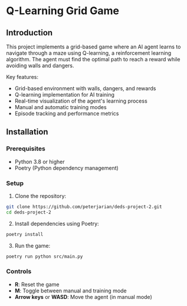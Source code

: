 # Q-Learning Grid Game

## Introduction
This project implements a grid-based game where an AI agent learns to navigate through a maze using Q-learning, a reinforcement learning algorithm. The agent must find the optimal path to reach a reward while avoiding walls and dangers.

Key features:
- Grid-based environment with walls, dangers, and rewards
- Q-learning implementation for AI training
- Real-time visualization of the agent's learning process
- Manual and automatic training modes
- Episode tracking and performance metrics

## Installation

### Prerequisites
- Python 3.8 or higher
- Poetry (Python dependency management)

### Setup
1. Clone the repository:
```bash
git clone https://github.com/peterjarian/deds-project-2.git
cd deds-project-2
```

2. Install dependencies using Poetry:
```bash
poetry install
```

3. Run the game:
```bash
poetry run python src/main.py
```

### Controls
- **R**: Reset the game
- **M**: Toggle between manual and training mode
- **Arrow keys** or **WASD**: Move the agent (in manual mode)
